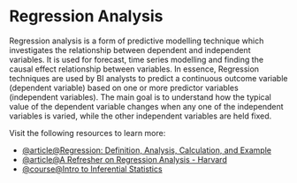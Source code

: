 # Regression Analysis

Regression analysis is a form of predictive modelling technique which investigates the relationship between dependent and independent variables. It is used for forecast, time series modelling and finding the causal effect relationship between variables. In essence, Regression techniques are used by BI analysts to predict a continuous outcome variable (dependent variable) based on one or more predictor variables (independent variables). The main goal is to understand how the typical value of the dependent variable changes when any one of the independent variables is varied, while the other independent variables are held fixed.

Visit the following resources to learn more:

- [@article@Regression: Definition, Analysis, Calculation, and Example](https://www.investopedia.com/terms/r/regression.asp)
- [@article@A Refresher on Regression Analysis - Harvard](https://hbr.org/2015/11/a-refresher-on-regression-analysis)
- [@course@Intro to Inferential Statistics](https://www.udacity.com/course/intro-to-inferential-statistics--ud201)